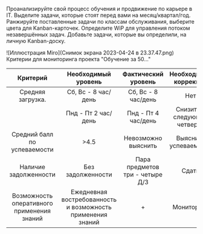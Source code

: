 Проанализируйте свой процесс обучения и продвижение по карьере в IT.
Выделите задачи, которые стоят перед вами на месяц/квартал/год.
Ранжируйте поставленные задачи по классам обслуживания, выберите цвета для Kanban-карточек.
Определите WiP для управления потоком незавершённых задач.
Добавьте задачи, которые вы определили, на личную Kanban-доску.


![Иллюстрация Miro](Снимок экрана 2023-04-24 в 23.37.47.png)
Критерии для мониторинга проекта "Обучение за 50..."

|           Критерий           | Необходимый уровень | Фактический уровень |    Необходимая коррекция     |
|:----------------------------:|:-------------------:|:-------------------:|:----------------------------:|
|      Средняя загрузка.       | Сб, Вс - 8 час/день | Сб, Вс - 8 час/день |             Нет              |
|                              | Пнд - Пт 2 час/день | Пнд - Пт 4 час/день | Снизить в следующей четверти |               
| Средний балл по успеваемости |        >4.5         | Невозможно выяснить | Выяснить успеваемость |
 | Наличие задолженности    | Без задолженности | Пара предметов три - четыре Д/З | Сдать |
| Возможность оперативного применения знаний | Ежедневная востребованность и возможность применения знаний | + | Мониторинг |



